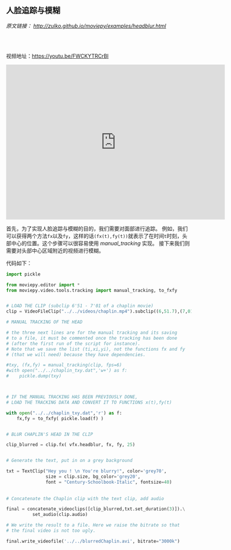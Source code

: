 ## 人脸追踪与模糊

*原文链接：
http://zulko.github.io/moviepy/examples/headblur.html*

</br>
</br>

视频地址：https://youtu.be/FWCKYTRCrBI

<iframe width="595" height="422" src="https://www.youtube.com/embed/FWCKYTRCrBI" frameborder="0" allow="autoplay; encrypted-media" allowfullscreen></iframe>

</br>

首先，为了实现人脸追踪与模糊的目的，我们需要对面部进行追踪。
例如，我们可以获得两个方法`fx`以及`fy`，这样的话`(fx(t),fy(t))`就表示了在时间`t`时刻，头部中心的位置。这个步骤可以很容易使用 *manual_tracking* 实现。
接下来我们则需要对头部中心区域附近的视频进行模糊。

代码如下：
```python
import pickle

from moviepy.editor import *
from moviepy.video.tools.tracking import manual_tracking, to_fxfy


# LOAD THE CLIP (subclip 6'51 - 7'01 of a chaplin movie)
clip = VideoFileClip("../../videos/chaplin.mp4").subclip((6,51.7),(7,01.3))

# MANUAL TRACKING OF THE HEAD

# the three next lines are for the manual tracking and its saving
# to a file, it must be commented once the tracking has been done
# (after the first run of the script for instance).
# Note that we save the list (ti,xi,yi), not the functions fx and fy
# (that we will need) because they have dependencies.

#txy, (fx,fy) = manual_tracking(clip, fps=6)
#with open("../../chaplin_txy.dat",'w+') as f:
#    pickle.dump(txy)



# IF THE MANUAL TRACKING HAS BEEN PREVIOUSLY DONE,
# LOAD THE TRACKING DATA AND CONVERT IT TO FUNCTIONS x(t),fy(t)

with open("../../chaplin_txy.dat",'r') as f:
    fx,fy = to_fxfy( pickle.load(f) )


# BLUR CHAPLIN'S HEAD IN THE CLIP

clip_blurred = clip.fx( vfx.headblur, fx, fy, 25)


# Generate the text, put in on a grey background

txt = TextClip("Hey you ! \n You're blurry!", color='grey70',
               size = clip.size, bg_color='grey20',
               font = "Century-Schoolbook-Italic", fontsize=40)
               
               
# Concatenate the Chaplin clip with the text clip, add audio

final = concatenate_videoclips([clip_blurred,txt.set_duration(3)]).\
          set_audio(clip.audio)

# We write the result to a file. Here we raise the bitrate so that
# the final video is not too ugly.

final.write_videofile('../../blurredChaplin.avi', bitrate="3000k")
```
